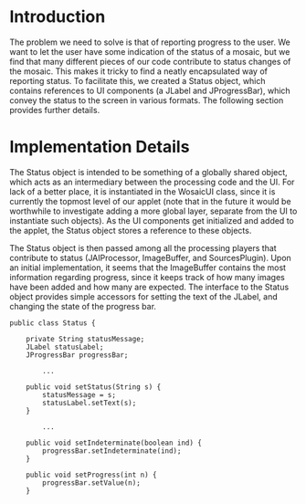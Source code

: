 # Introduction #

The problem we need to solve is that of reporting progress to the user.  We want to let the user have some indication of  the status of a mosaic, but we find that many different pieces of our code contribute to status changes of the mosaic.  This makes it tricky to find a neatly encapsulated way of reporting status.  To facilitate this, we created a Status object, which contains references to UI components (a JLabel and JProgressBar), which convey the status to the screen in various formats.  The following section provides further details.


# Implementation Details #

The Status object is intended to be something of a globally shared object, which acts as an intermediary between the processing code and the UI.  For lack of a better place, it is instantiated in the WosaicUI class, since it is currently the topmost level of our applet (note that in the future it would be worthwhile to investigate adding a more global layer, separate from the UI to instantiate such objects).  As the UI components get initialized and added to the applet, the Status object stores a reference to these objects.

The Status object is then passed among all the processing players that contribute to status (JAIProcessor, ImageBuffer, and SourcesPlugin).  Upon an initial implementation, it seems that the ImageBuffer contains the most information regarding progress, since it keeps track of how many images have been added and how many are expected.  The interface to the Status object provides simple accessors for setting the text of the JLabel, and changing the state of the progress bar.

```
public class Status {

	private String statusMessage;
	JLabel statusLabel;
	JProgressBar progressBar;
	
        ...

	public void setStatus(String s) {
		statusMessage = s;
		statusLabel.setText(s);
	}
	
        ...

	public void setIndeterminate(boolean ind) {
		progressBar.setIndeterminate(ind);
	}
	
	public void setProgress(int n) {
		progressBar.setValue(n);
	}
```